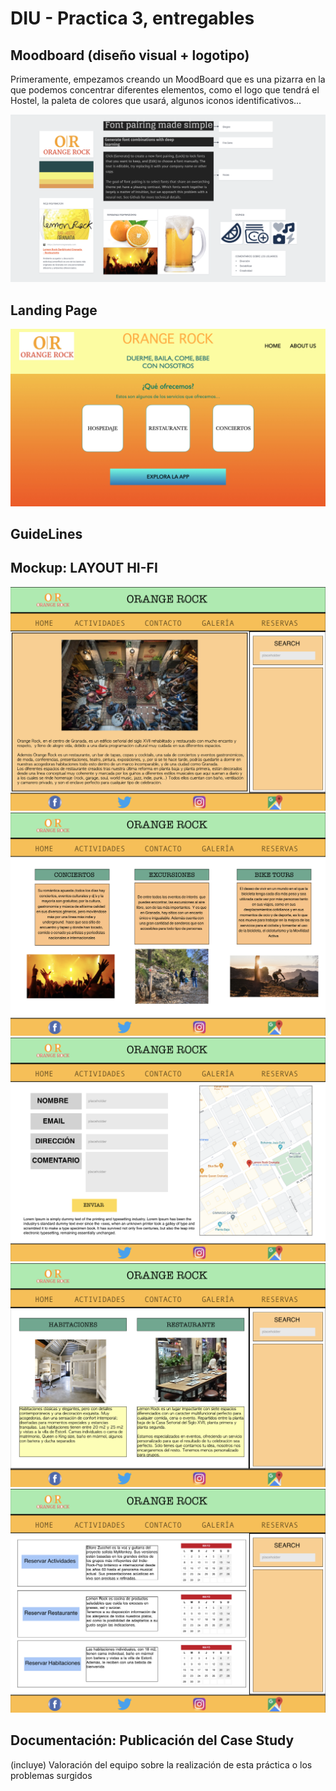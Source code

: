 # DIU - Practica 3, entregables

## Moodboard (diseño visual + logotipo)
Primeramente, empezamos creando un MoodBoard que es una pizarra en la que podemos concentrar diferentes elementos, como el logo que tendrá el Hostel, la paleta de colores que usará, algunos iconos identificativos...

![alt text](https://github.com/PedroCapilla/DIU/blob/master/P3/MoodBoard.png)
## Landing Page
![alt text](https://github.com/PedroCapilla/DIU/blob/master/P3/LandingPage.001.jpeg)
## GuideLines

## Mockup: LAYOUT HI-FI
![alt text](https://github.com/PedroCapilla/DIU/blob/master/P3/Home.png)
![alt text](https://github.com/PedroCapilla/DIU/blob/master/P3/Actividades.png)
![alt text](https://github.com/PedroCapilla/DIU/blob/master/P3/Contacto.png)
![alt text](https://github.com/PedroCapilla/DIU/blob/master/P3/Galeria.png)
![alt text](https://github.com/PedroCapilla/DIU/blob/master/P3/Reserva.png)

## Documentación: Publicación del Case Study


(incluye) Valoración del equipo sobre la realización de esta práctica o los problemas surgidos
 
